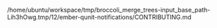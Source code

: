 /home/ubuntu/workspace/tmp/broccoli_merge_trees-input_base_path-Lih3hOwg.tmp/12/ember-qunit-notifications/CONTRIBUTING.md